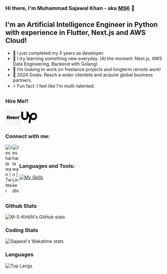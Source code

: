 ### Hi there, I'm Muhammad Sajawal Khan - aka [MSK][personal] 👋 
## I'm an Artificial Intelligence Engineer in Python with experience in Flutter, Next.js and AWS Cloud!

- 🔭 I just completed my 5 years as developer.
- 🌱 I try learning something new everyday. (At the moment: Next.js, AWS Data Engineering, Backend with Golang)
- 👯 I’m looking to work on freelance projects and longterm remote work!
- 🥅 2024 Goals: Reach a wider clientele and acquire global business partners.
- ⚡ Fun fact: I feel like I'm multi-talented.


### Hire Me!!

[<img align="left" alt="fiverr.com/thepyclan" height="50" width="50" src="./fiverr.png" />][fiverr]
[<img align="left" alt="fiverr.com/reshailawan" width="50" height="50" src="./upwork.png" />][upwork]

<br />
<br />
<br />

### Connect with me:

[<img align="left" alt="reshailawan | Twitter" width="22px" src="https://cdn.jsdelivr.net/npm/simple-icons@v3/icons/twitter.svg" />][twitter]
[<img align="left" alt="reshailawan | LinkedIn" width="22px" src="https://cdn.jsdelivr.net/npm/simple-icons@v3/icons/linkedin.svg" />][linkedin]

<br />
<br />


### Languages and Tools:

[![My Skills](https://skillicons.dev/icons?i=js,ts,html,css,nextjs,nodejs,python,anaconda,androidstudio,angular,bash,dart,debian,django,fastapi,flask,linux,pnpm,raspberrypi,redis,selenium,terraform,aws,flutter,express,pytorch,tensorflow,graphql,mongodb,postgres,firebase,gcp,materialui,sass,git,postman,vscode,figma,&theme=dark)](https://skillicons.dev)


<br />
<br />

### Github Stats
![M-S-KHAN's GitHub stats](https://github-readme-stats-orcin-pi-41.vercel.app/api?username=M-S-KHAN&show_icons=true&theme=vue-dark&count_private=true&include_all_commits=true&hide_rank=true)


### Coding Stats
![Sajawal's Wakatime stats](https://github-readme-stats.vercel.app/api/wakatime?username=MSKHAN&theme=dracula&v=2)


### Languages
![Top Langs](https://github-readme-stats.vercel.app/api/top-langs/?username=M-S-KHAN&theme=dracula&langs_count=8)

[twitter]: https://twitter.com/sajawal_khan_
[linkedin]: https://linkedin.com/in/m-sajawal-khan
[fiverr]: https://www.fiverr.com/thepyclan
[upwork]: https://www.upwork.com/freelancers/~01adb038200b0cc995
[personal]: https://mskhan.vercel.app

